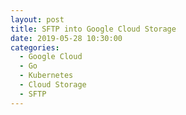 ```yaml
---
layout: post
title: SFTP into Google Cloud Storage
date: 2019-05-28 10:30:00
categories:
  - Google Cloud
  - Go
  - Kubernetes
  - Cloud Storage
  - SFTP
---
```


